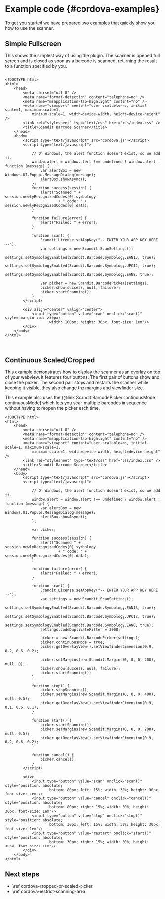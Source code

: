 Example code     {#cordova-examples}
===================================

To get you started we have prepared two examples that quickly show you how to use the scanner.

## Simple Fullscreen

This shows the simplest way of using the plugin. The scanner is opened full screen and is closed as soon as a barcode is scanned, returning the result to a function specified by you.

~~~~~~~~~~~~~~~~~~~~~~~~~~~~~~~~~~~~{.java}

<!DOCTYPE html>
<html>
    <head>
        <meta charset="utf-8" />
        <meta name="format-detection" content="telephone=no" />
        <meta name="msapplication-tap-highlight" content="no" />
        <meta name="viewport" content="user-scalable=no, initial-scale=1, maximum-scale=1, 
        	minimum-scale=1, width=device-width, height=device-height" />
        <link rel="stylesheet" type="text/css" href="css/index.css" />
        <title>Scandit Barcode Scanner</title>
    </head>
    <body>
        <script type="text/javascript" src="cordova.js"></script>
        <script type="text/javascript">

            // On Windows, the alert function doesn't exist, so we add it.
            window.alert = window.alert !== undefined ? window.alert : function (message) {
                var alertBox = new Windows.UI.Popups.MessageDialog(message);
                alertBox.showAsync();
            };
            function success(session) {
				alert("Scanned " + session.newlyRecognizedCodes[0].symbology 
						+ " code: " + session.newlyRecognizedCodes[0].data);
            }

            function failure(error) {
                alert("Failed: " + error);
            }

            function scan() {
				Scandit.License.setAppKey("-- ENTER YOUR APP KEY HERE --");
				var settings = new Scandit.ScanSettings();
				settings.setSymbologyEnabled(Scandit.Barcode.Symbology.EAN13, true);
				settings.setSymbologyEnabled(Scandit.Barcode.Symbology.UPC12, true);
				settings.setSymbologyEnabled(Scandit.Barcode.Symbology.EAN8, true);
			
				var picker = new Scandit.BarcodePicker(settings);
				picker.show(success, null, failure);
				picker.startScanning();
            }
        </script>

        <div align="center" valign="center">
            <input type="button" value="scan" onclick="scan()" style="margin-top: 230px; 
            		width: 100px; height: 30px; font-size: 1em"/>
        </div>
    </body>
</html>

~~~~~~~~~~~~~~~~~~~~~~~~~~~~~~~~~~~~

<br/>


## Continuous Scaled/Cropped

This example demonstrates how to display the scanner as an overlay on top of your webview. It features four buttons. The first pair of buttons show and close the picker. The second pair stops and restarts the scanner while keeping it visible, they also change the margins and viewfinder size.

This example also uses the {@link Scandit.BarcodePicker.continousMode continuousMode} which lets you scan multiple barcodes in sequence without having to reopen the picker each time.

~~~~~~~~~~~~~~~~~~~~~~~~~~~~~~~~~~~~{.java}
<!DOCTYPE html>
<html>
    <head>
        <meta charset="utf-8" />
        <meta name="format-detection" content="telephone=no" />
        <meta name="msapplication-tap-highlight" content="no" />
        <meta name="viewport" content="user-scalable=no, initial-scale=1, maximum-scale=1, 
        	minimum-scale=1, width=device-width, height=device-height" />
        <link rel="stylesheet" type="text/css" href="css/index.css" />
        <title>Scandit Barcode Scanner</title>
    </head>
    <body>
        <script type="text/javascript" src="cordova.js"></script>
        <script type="text/javascript">
			
            // On Windows, the alert function doesn't exist, so we add it.
            window.alert = window.alert !== undefined ? window.alert : function (message) {
                var alertBox = new Windows.UI.Popups.MessageDialog(message);
                alertBox.showAsync();
            };

			var picker;
			
            function success(session) {
				alert("Scanned " + session.newlyRecognizedCodes[0].symbology 
						+ " code: " + session.newlyRecognizedCodes[0].data);
            }

            function failure(error) {
                alert("Failed: " + error);
            }
            
            function scan() {
				Scandit.License.setAppKey("-- ENTER YOUR APP KEY HERE --");
				var settings = new Scandit.ScanSettings();
				settings.setSymbologyEnabled(Scandit.Barcode.Symbology.EAN13, true);
				settings.setSymbologyEnabled(Scandit.Barcode.Symbology.UPC12, true);
				settings.setSymbologyEnabled(Scandit.Barcode.Symbology.EAN8, true);
				settings.codeDuplicateFilter = 3000;
			
				picker = new Scandit.BarcodePicker(settings);
				picker.continuousMode = true;
				picker.getOverlayView().setViewfinderDimension(0.9, 0.2, 0.6, 0.2);
			
				picker.setMargins(new Scandit.Margins(0, 0, 0, 200), null, 0);
				picker.show(success, null, failure);
				picker.startScanning();
            }

            function stop() {
            	picker.stopScanning();
            	picker.setMargins(new Scandit.Margins(0, 0, 0, 400), null, 0.5);
				picker.getOverlayView().setViewfinderDimension(0.9, 0.1, 0.6, 0.1);
            }

            function start() {
            	picker.startScanning();
            	picker.setMargins(new Scandit.Margins(0, 0, 0, 200), null, 0.5);
				picker.getOverlayView().setViewfinderDimension(0.9, 0.2, 0.6, 0.2);
            }

            function cancel() {
            	picker.cancel();
            }
        </script>

        <div>
            <input type="button" value="scan" onclick="scan()" style="position: absolute; 
            		bottom: 80px; left: 15%; width: 30%; height: 30px; font-size: 1em"/>
            <input type="button" value="cancel" onclick="cancel()" style="position: absolute;
            		bottom: 80px; right: 15%; width: 30%; height: 30px; font-size: 1em"/>
            <input type="button" value="stop" onclick="stop()" style="position: absolute; 
            		bottom: 30px; left: 15%; width: 30%; height: 30px; font-size: 1em"/>
            <input type="button" value="restart" onclick="start()" style="position: absolute; 
            		bottom: 30px; right: 15%; width: 30%; height: 30px; font-size: 1em"/>
        </div>
    </body>
</html>

~~~~~~~~~~~~~~~~~~~~~~~~~~~~~~~~~~~~

## Next steps

* \ref cordova-cropped-or-scaled-picker
* \ref cordova-restrict-scanning-area

